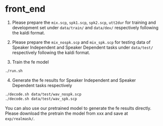 # front_end

1. Please prepare the `mix.scp`, `spk1.scp`, `spk2.scp`, `utt2dur` for training and development set under `data/train/` and `data/dev/` respectively following the kaldi format.

2. Please prepare the `mix_nospk.scp` and `mix_spk.scp` for testing data of Speaker Independent and Speaker Dependent tasks under `data/test/` respectively following the kaldi format.

3. Train the fe model
```bash
./run.sh
```

4. Generate the fe results for Speaker Independent and Speaker Dependent tasks respectively
```bash
./decode.sh data/test/wav_nospk.scp
./decode.sh data/test/wav_spk.scp
```
You can also use our pretrained model to generate the fe results directly. Please download the pretrain the model from xxx and save at `exp/realmask/`.
